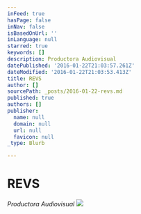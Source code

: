 ```yaml
---
inFeed: true
hasPage: false
inNav: false
isBasedOnUrl: ''
inLanguage: null
starred: true
keywords: []
description: Productora Audiovisual
datePublished: '2016-01-22T21:03:57.261Z'
dateModified: '2016-01-22T21:03:53.413Z'
title: REVS
author: []
sourcePath: _posts/2016-01-22-revs.md
published: true
authors: []
publisher:
  name: null
  domain: null
  url: null
  favicon: null
_type: Blurb

---
```

# REVS

_Productora Audiovisual_
![](https://s3-us-west-2.amazonaws.com/the-grid-img/p/69ae9fce7a0bff1c51b46f9e000af2078db618e5.jpg)
